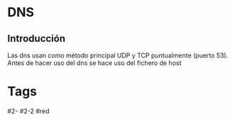 # DNS
## Introducción
Las dns usan como método principal UDP y TCP puntualmente (puerto 53).
Antes de hacer uso del dns se hace uso del fichero de host
# Tags
#2- 
#2-2 
#red